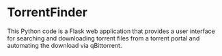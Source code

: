 # TorrentFinder
This Python code is a Flask web application that provides a user interface for searching and downloading torrent files from a torrent portal and automating the download via qBittorrent.
